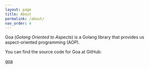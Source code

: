 ```yaml
---
layout: page
title: About
permalink: /about/
nav_order: 4
---
```


Goa (*Golang Oriented to Aspects*) is a Golang library that provides us aspect-oriented programming (AOP).

You can find the source code for Goa at GitHub:

[goa](https://github.com/wesovilabs/goa)


[wesovilabs-organization]: https://github.com/wesovilabs
